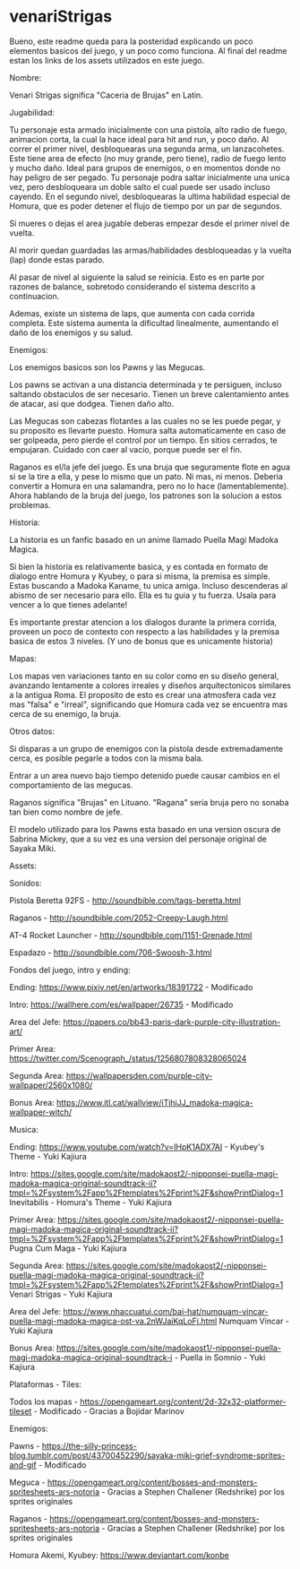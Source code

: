 # venariStrigas

Bueno, este readme queda para la posteridad explicando un poco elementos basicos del juego, y un poco como funciona. Al final del readme estan los links de los assets utilizados en este juego.


Nombre:

Venari Strigas significa "Caceria de Brujas" en Latin.

Jugabilidad: 

Tu personaje esta armado inicialmente con una pistola, alto radio de fuego, animacion corta, la cual la hace ideal para hit and run, y poco daño. 
Al correr el primer nivel, desbloquearas una segunda arma, un lanzacohetes. Este tiene area de efecto (no muy grande, pero tiene), radio de fuego lento y mucho daño. Ideal para
grupos de enemigos, o en momentos donde no hay peligro de ser pegado.
Tu personaje podra saltar inicialmente una unica vez, pero desbloqueara un doble salto el cual puede ser usado incluso cayendo.
En el segundo nivel, desbloquearas la ultima habilidad especial de Homura, que es poder detener el flujo de tiempo por un par de segundos.

Si mueres o dejas el area jugable deberas empezar desde el primer nivel de vuelta.

Al morir quedan guardadas las armas/habilidades desbloqueadas y la vuelta (lap) donde estas parado.

Al pasar de nivel al siguiente la salud se reinicia. Esto es en parte por razones de balance, sobretodo considerando el sistema descrito a continuacion.

Ademas, existe un sistema de laps, que aumenta con cada corrida completa. Este sistema aumenta la dificultad linealmente, aumentando el daño de los enemigos y su salud.

Enemigos: 

Los enemigos basicos son los Pawns y las Megucas. 

Los pawns se activan a una distancia determinada y te persiguen, incluso saltando obstaculos de ser necesario. Tienen
un breve calentamiento antes de atacar, asi que dodgea. Tienen daño alto.

Las Megucas son cabezas flotantes a las cuales no se les puede pegar, y su proposito es llevarte puesto. Homura salta automaticamente en caso de ser golpeada, pero pierde el control
por un tiempo. En sitios cerrados, te empujaran. Cuidado con caer al vacio, porque puede ser el fin.

Raganos es el/la jefe del juego. Es una bruja que seguramente flote en agua si se la tire a ella, y pese lo mismo que un pato. Ni mas, ni menos. Deberia
convertir a Homura en una salamandra, pero no lo hace (lamentablemente). Ahora hablando de la bruja del juego, los patrones son la solucion a estos problemas.

Historia:

La historia es un fanfic basado en un anime llamado Puella Magi Madoka Magica.

Si bien la historia es relativamente basica, y es contada en formato de dialogo entre Homura y Kyubey, o para si misma, la premisa es simple. Estas buscando a Madoka Kaname, tu
unica amiga. Incluso descenderas al abismo de ser necesario para ello. Ella es tu guia y tu fuerza. Usala para vencer a lo que tienes adelante!

Es importante prestar atencion a los dialogos durante la primera corrida, proveen un poco de contexto con respecto a las habilidades y la premisa basica de estos 3 niveles.
(Y uno de bonus que es unicamente historia)

Mapas: 

Los mapas ven variaciones tanto en su color como en su diseño general, avanzando lentamente a colores irreales y diseños arquitectonicos similares a la antigua Roma.
El proposito de esto es crear una atmosfera cada vez mas "falsa" e "irreal", significando que Homura cada vez se encuentra mas cerca de su enemigo, la bruja.

Otros datos:

Si disparas a un grupo de enemigos con la pistola desde extremadamente cerca, es posible pegarle a todos con la misma bala.

Entrar a un area nuevo bajo tiempo detenido puede causar cambios en el comportamiento de las megucas.

Raganos significa "Brujas" en Lituano. "Ragana" seria bruja pero no sonaba tan bien como nombre de jefe.

El modelo utilizado para los Pawns esta basado en una version oscura de Sabrina Mickey, que a su vez es una version del personaje original de Sayaka Miki.

Assets:

Sonidos:

Pistola Beretta 92FS - http://soundbible.com/tags-beretta.html

Raganos - http://soundbible.com/2052-Creepy-Laugh.html

AT-4 Rocket Launcher - http://soundbible.com/1151-Grenade.html

Espadazo - http://soundbible.com/706-Swoosh-3.html


Fondos del juego, intro y ending:


Ending: https://www.pixiv.net/en/artworks/18391722 - Modificado

Intro: https://wallhere.com/es/wallpaper/26735 - Modificado

Area del Jefe: https://papers.co/bb43-paris-dark-purple-city-illustration-art/

Primer Area: https://twitter.com/Scenograph_/status/1256807808328065024

Segunda Area: https://wallpapersden.com/purple-city-wallpaper/2560x1080/

Bonus Area: https://www.itl.cat/wallview/iTihiJJ_madoka-magica-wallpaper-witch/


Musica:


Ending: https://www.youtube.com/watch?v=IHpK1ADX7AI - Kyubey's Theme - Yuki Kajiura

Intro: https://sites.google.com/site/madokaost2/-nipponsei-puella-magi-madoka-magica-original-soundtrack-ii?tmpl=%2Fsystem%2Fapp%2Ftemplates%2Fprint%2F&showPrintDialog=1
Inevitabilis - Homura's Theme - Yuki Kajiura

Primer Area: https://sites.google.com/site/madokaost2/-nipponsei-puella-magi-madoka-magica-original-soundtrack-ii?tmpl=%2Fsystem%2Fapp%2Ftemplates%2Fprint%2F&showPrintDialog=1
Pugna Cum Maga - Yuki Kajiura

Segunda Area: https://sites.google.com/site/madokaost2/-nipponsei-puella-magi-madoka-magica-original-soundtrack-ii?tmpl=%2Fsystem%2Fapp%2Ftemplates%2Fprint%2F&showPrintDialog=1
Venari Strigas - Yuki Kajiura

Area del Jefe: https://www.nhaccuatui.com/bai-hat/numquam-vincar-puella-magi-madoka-magica-ost-va.2nWJaiKqLoFi.html
Numquam Vincar - Yuki Kajiura

Bonus Area: https://sites.google.com/site/madokaost1/-nipponsei-puella-magi-madoka-magica-original-soundtrack-i - Puella in Somnio - Yuki Kajiura


Plataformas - Tiles:


Todos los mapas - https://opengameart.org/content/2d-32x32-platformer-tileset - Modificado - Gracias a Bojidar Marinov


Enemigos:


Pawns - https://the-silly-princess-blog.tumblr.com/post/43700452290/sayaka-miki-grief-syndrome-sprites-and-gif - Modificado

Meguca - https://opengameart.org/content/bosses-and-monsters-spritesheets-ars-notoria - Gracias a Stephen Challener (Redshrike) por los sprites originales

Raganos - https://opengameart.org/content/bosses-and-monsters-spritesheets-ars-notoria - Gracias a Stephen Challener (Redshrike) por los sprites originales


Homura Akemi, Kyubey:
https://www.deviantart.com/konbe 

